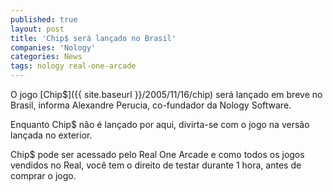 ```yaml
---
published: true
layout: post
title: 'Chip$ será lançado no Brasil'
companies: 'Nology'
categories: News
tags: nology real-one-arcade
---
```

O jogo [Chip$]({{ site.baseurl }}/2005/11/16/chip)
 será lançado em breve no Brasil, informa Alexandre Perucia, co-fundador da Nology Software.

Enquanto Chip$ não é lançado por aqui, divirta-se com o jogo na versão lançada no exterior.

Chip$ pode ser acessado pelo Real One Arcade e como todos os jogos vendidos no Real, você tem o direito de testar durante 1 hora, antes de comprar o jogo.